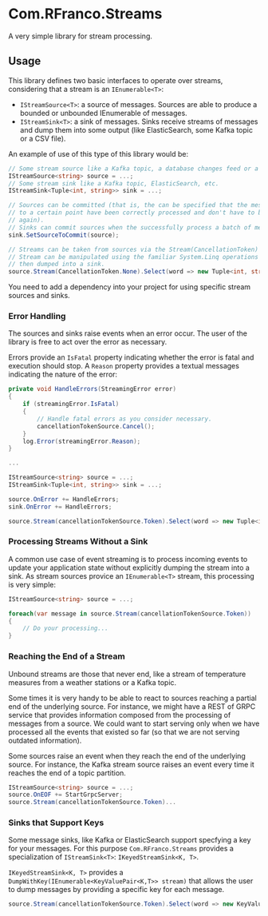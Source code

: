 # Com.RFranco.Streams

A very simple library for stream processing.

## Usage

This library defines two basic interfaces to operate over streams, considering that a stream is an `IEnumerable<T>`:

* `IStreamSource<T>`: a source of messages. Sources are able to produce a bounded or unbounded IEnumerable of messages.
* `IStreamSink<T>`: a sink of messages. Sinks receive streams of messages and dump them into some output (like ElasticSearch, some Kafka topic or a CSV file).

An example of use of this type of this library would be:

```csharp
// Some stream source like a Kafka topic, a database changes feed or a CSV file.
IStreamSource<string> source = ...;
// Some stream sink like a Kafka topic, ElasticSearch, etc.
IStreamSink<Tuple<int, string>> sink = ...;

// Sources can be committed (that is, the can be specified that the messages up
// to a certain point have been correctly processed and don't have to be provided
// again).
// Sinks can commit sources when the successfully process a batch of messages.
sink.SetSourceToCommit(source);

// Streams can be taken from sources via the Stream(CancellationToken) call.
// Stream can be manipulated using the familiar System.Linq operations and
// then dumped into a sink.
source.Stream(CancellationToken.None).Select(word => new Tuple<int, string>(word.size(), word)).Dump(sink);
```

You need to add a dependency into your project for using specific stream sources and sinks.

### Error Handling

The sources and sinks raise events when an error occur. The user of the library is free to act over the error as necessary.

Errors provide an `IsFatal` property indicating whether the error is fatal and execution should stop. A `Reason` property provides a textual messages indicating the nature of the error:

```csharp
private void HandleErrors(StreamingError error)
{
    if (streamingError.IsFatal)
    {
        // Handle fatal errors as you consider necessary.
        cancellationTokenSource.Cancel();
    }
    log.Error(streamingError.Reason);
}

...

IStreamSource<string> source = ...;
IStreamSink<Tuple<int, string>> sink = ...;

source.OnError += HandleErrors;
sink.OnError += HandleErrors;

source.Stream(cancellationTokenSource.Token).Select(word => new Tuple<int, string>(word.size(), word)).Dump(sink);
```

### Processing Streams Without a Sink

A common use case of event streaming is to process incoming events to update your application state without explicitly dumping the stream into a sink. As stream sources provice an `IEnumerable<T>` stream, this processing is very simple:

```csharp
IStreamSource<string> source = ...;

foreach(var message in source.Stream(cancellationTokenSource.Token))
{
    // Do your processing...
}
```

### Reaching the End of a Stream

Unbound streams are those that never end, like a stream of temperature measures from a weather stations or a Kafka topic.

Some times it is very handy to be able to react to sources reaching a partial end of the underlying source. For instance, we might have a REST of GRPC service that provides information composed from the processing of messages from a source. We could want to start serving only when we have processed all the events that existed so far (so that we are not serving outdated information).

Some sources raise an event when they reach the end of the underlying source. For instance, the Kafka stream source raises an event every time it reaches the end of a topic partition.

```csharp
IStreamSource<string> source = ...;
source.OnEOF += StartGrpcServer;
source.Stream(cancellationTokenSource.Token)...
```

### Sinks that Support Keys

Some message sinks, like Kafka or ElasticSearch support specfying a key for your messages. For this purpose `Com.RFranco.Streams` provides a specialization of `IStreamSink<T>`: `IKeyedStreamSink<K, T>`.

`IKeyedStreamSink<K, T>` provides a `DumpWithKey(IEnumerable<KeyValuePair<K,T>> stream)` that allows the user to dump messages by providing a specific key for each message.

```csharp
source.Stream(cancellationTokenSource.Token).Select(word => new KeyValuePair<string, int>(word, word.size())).DumpWithKey(sink);
```

